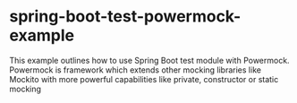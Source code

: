 # spring-boot-test-powermock-example
This example outlines how to use Spring Boot test module with Powermock. Powermock is framework which extends other mocking libraries like Mockito with more powerful capabilities like private, constructor or static mocking
